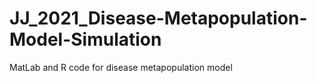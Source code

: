 # JJ_2021_Disease-Metapopulation-Model-Simulation
 MatLab and R code for disease metapopulation model
